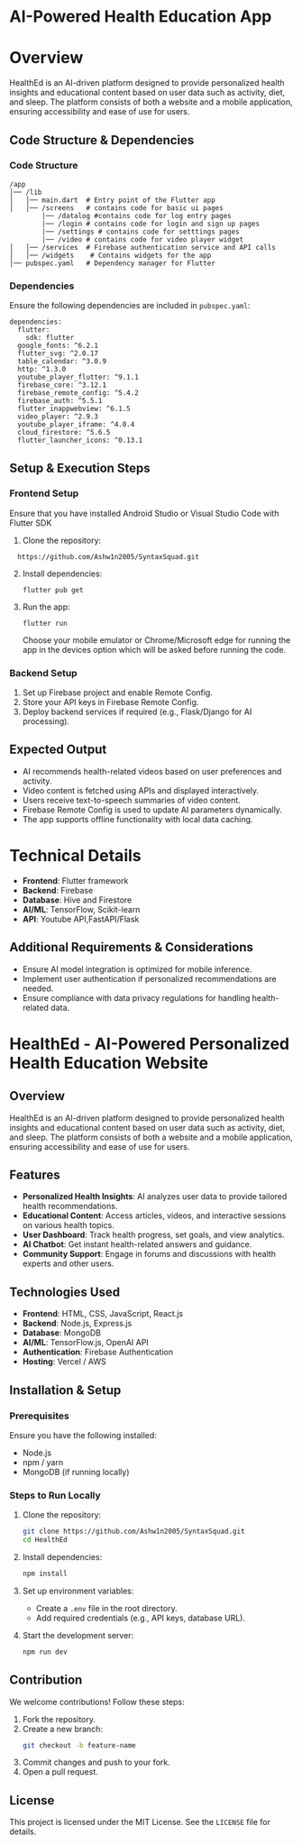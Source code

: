 # AI-Powered Health Education App

# Overview
HealthEd is an AI-driven platform designed to provide personalized health insights and educational content based on user data such as activity, diet, and sleep. The platform consists of both a website and a mobile application, ensuring accessibility and ease of use for users.

## Code Structure & Dependencies

### Code Structure
```
/app
│── /lib
│   │── main.dart  # Entry point of the Flutter app
│   │── /screens   # contains code for basic ui pages
        |── /datalog #contains code for log entry pages
        |── /login # contains code for login and sign up pages
        |── /settings # contains code for setttings pages
        |── /video # contains code for video player widget
│   │── /services  # Firebase authentication service and API calls
│   │── /widgets    # Contains widgets for the app
│── pubspec.yaml   # Dependency manager for Flutter
```

### Dependencies
Ensure the following dependencies are included in `pubspec.yaml`:
```
dependencies:
  flutter:
    sdk: flutter
  google_fonts: ^6.2.1
  flutter_svg: ^2.0.17
  table_calendar: ^3.0.9
  http: ^1.3.0
  youtube_player_flutter: ^9.1.1  
  firebase_core: ^3.12.1
  firebase_remote_config: ^5.4.2
  firebase_auth: ^5.5.1
  flutter_inappwebview: ^6.1.5
  video_player: ^2.9.3
  youtube_player_iframe: ^4.0.4
  cloud_firestore: ^5.6.5
  flutter_launcher_icons: ^0.13.1
```
## Setup & Execution Steps

### Frontend Setup
Ensure that you have installed Android Studio or Visual Studio Code with Flutter SDK

1. Clone the repository:
 ```
   https://github.com/Ashw1n2005/SyntaxSquad.git
   ```
2. Install dependencies:
   ```
   flutter pub get
   ```
3. Run the app:
   ```
   flutter run
   ```
   Choose your mobile emulator or Chrome/Microsoft edge for running the app in the devices option which will be asked before running the code.
   
### Backend Setup
1. Set up Firebase project and enable Remote Config.
2. Store your API keys in Firebase Remote Config.
3. Deploy backend services if required (e.g., Flask/Django for AI processing).


## Expected Output
- AI recommends health-related videos based on user preferences and activity.
- Video content is fetched using APIs and displayed interactively.
- Users receive text-to-speech summaries of video content.
- Firebase Remote Config is used to update AI parameters dynamically.
- The app supports offline functionality with local data caching.

# Technical Details
 
- **Frontend**: Flutter framework
- **Backend**: Firebase 
- **Database**: Hive and Firestore
- **AI/ML**: TensorFlow, Scikit-learn
- **API**: Youtube API,FastAPI/Flask
                
       


## Additional Requirements & Considerations
- Ensure AI model integration is optimized for mobile inference.
- Implement user authentication if personalized recommendations are needed.
- Ensure compliance with data privacy regulations for handling health-related data.










# HealthEd - AI-Powered Personalized Health Education Website

## Overview

HealthEd is an AI-driven platform designed to provide personalized health insights and educational content based on user data such as activity, diet, and sleep. The platform consists of both a website and a mobile application, ensuring accessibility and ease of use for users.

## Features

- **Personalized Health Insights**: AI analyzes user data to provide tailored health recommendations.
- **Educational Content**: Access articles, videos, and interactive sessions on various health topics.
- **User Dashboard**: Track health progress, set goals, and view analytics.
- **AI Chatbot**: Get instant health-related answers and guidance.
- **Community Support**: Engage in forums and discussions with health experts and other users.

## Technologies Used

- **Frontend**: HTML, CSS, JavaScript, React.js
- **Backend**: Node.js, Express.js
- **Database**: MongoDB
- **AI/ML**: TensorFlow.js, OpenAI API
- **Authentication**: Firebase Authentication
- **Hosting**: Vercel / AWS

## Installation & Setup

### Prerequisites

Ensure you have the following installed:

- Node.js
- npm / yarn
- MongoDB (if running locally)

### Steps to Run Locally

1. Clone the repository:
   ```sh
   git clone https://github.com/Ashw1n2005/SyntaxSquad.git
   cd HealthEd
   ```

2. Install dependencies:
   ```sh
   npm install
   ```

3. Set up environment variables:
   - Create a `.env` file in the root directory.
   - Add required credentials (e.g., API keys, database URL).

4. Start the development server:
   ```sh
   npm run dev
   ```


## Contribution

We welcome contributions! Follow these steps:

1. Fork the repository.
2. Create a new branch:
   ```sh
   git checkout -b feature-name
   ```
3. Commit changes and push to your fork.
4. Open a pull request.

## License

This project is licensed under the MIT License. See the `LICENSE` file for details.














